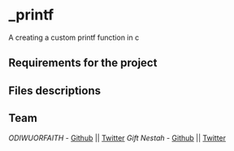 # _printf

A creating a custom printf function in c

## Requirements for the project


## Files descriptions


## Team
*ODIWUORFAITH* - [Github](https://github.com/ODIWUORFAITH) || [Twitter](https://twitter.com/)
*Gift Nestah* - [Github](https://github.com/PantheraNestah) || [Twitter](https://twitter.com/)
